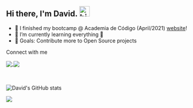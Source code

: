 ## Hi there, I'm David. <img alt="hi" width="28" src="https://c.tenor.com/yWSRmymbuBkAAAAC/waving-hi.gif" /> 

- 🔭 I finished my bootcamp @ Academia de Código (April/2021) [website]!
- 🌱 I’m currently learning everything 🤣
- 🥅 Goals: Contribute more to Open Source projects

Connect with me

<a href="https://github.com/anuraghazra/github-readme-stats">
  <img align="center" src="https://github-readme-stats.vercel.app/api/pin/?username=anuraghazra&repo=github-readme-stats" />
</a>
<a href="https://github.com/anuraghazra/convoychat">
  <img align="center" src="https://github-readme-stats.vercel.app/api/pin/?username=anuraghazra&repo=convoychat" />
</a>

<br/>
<br/>
<br/>

![David's GitHub stats](https://github-readme-stats.vercel.app/api?username=Dnuns&show_icons=true&theme=radical)

<a href="https://github.com/dnuns/github-readme-stats">
  <img align="center" src="https://github-readme-stats.vercel.app/api/pin/?username=Dnuns" />
</a>

<br>

[website]: https://www.codeforall.cv
[linkedin]: https://linkedin.com/in/davsnuns
[portfolio]: https://dnuns.github.io/portfolio
